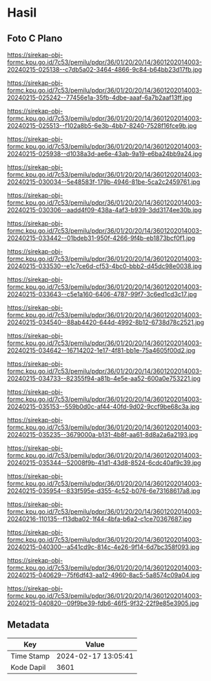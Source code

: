 # Hasil

## Foto C Plano

https://sirekap-obj-formc.kpu.go.id/7c53/pemilu/pdpr/36/01/20/20/14/3601202014003-20240215-025138--c7db5a02-3464-4866-9c84-b64bb23d17fb.jpg

https://sirekap-obj-formc.kpu.go.id/7c53/pemilu/pdpr/36/01/20/20/14/3601202014003-20240215-025242--77456e1a-35fb-4dbe-aaaf-6a7b2aaf13ff.jpg

https://sirekap-obj-formc.kpu.go.id/7c53/pemilu/pdpr/36/01/20/20/14/3601202014003-20240215-025513--f102a8b5-6e3b-4bb7-8240-7528f16fce9b.jpg

https://sirekap-obj-formc.kpu.go.id/7c53/pemilu/pdpr/36/01/20/20/14/3601202014003-20240215-025938--d1038a3d-ae6e-43ab-9a19-e6ba24bb9a24.jpg

https://sirekap-obj-formc.kpu.go.id/7c53/pemilu/pdpr/36/01/20/20/14/3601202014003-20240215-030034--5e48583f-179b-4946-81be-5ca2c2459761.jpg

https://sirekap-obj-formc.kpu.go.id/7c53/pemilu/pdpr/36/01/20/20/14/3601202014003-20240215-030306--aadd4f09-438a-4af3-b939-3dd3174ee30b.jpg

https://sirekap-obj-formc.kpu.go.id/7c53/pemilu/pdpr/36/01/20/20/14/3601202014003-20240215-033442--01bdeb31-950f-4266-9f4b-eb1873bcf0f1.jpg

https://sirekap-obj-formc.kpu.go.id/7c53/pemilu/pdpr/36/01/20/20/14/3601202014003-20240215-033530--e1c7ce6d-cf53-4bc0-bbb2-d45dc98e0038.jpg

https://sirekap-obj-formc.kpu.go.id/7c53/pemilu/pdpr/36/01/20/20/14/3601202014003-20240215-033643--c5e1a160-6406-4787-99f7-3c6ed1cd3c17.jpg

https://sirekap-obj-formc.kpu.go.id/7c53/pemilu/pdpr/36/01/20/20/14/3601202014003-20240215-034540--88ab4420-644d-4992-8b12-6738d78c2521.jpg

https://sirekap-obj-formc.kpu.go.id/7c53/pemilu/pdpr/36/01/20/20/14/3601202014003-20240215-034642--16714202-1e17-4f81-bb1e-75a4605f00d2.jpg

https://sirekap-obj-formc.kpu.go.id/7c53/pemilu/pdpr/36/01/20/20/14/3601202014003-20240215-034733--82355f94-a81b-4e5e-aa52-600a0e753221.jpg

https://sirekap-obj-formc.kpu.go.id/7c53/pemilu/pdpr/36/01/20/20/14/3601202014003-20240215-035153--559b0d0c-af44-40fd-9d02-9ccf9be68c3a.jpg

https://sirekap-obj-formc.kpu.go.id/7c53/pemilu/pdpr/36/01/20/20/14/3601202014003-20240215-035235--3679000a-b131-4b8f-aa61-8d8a2a6a2193.jpg

https://sirekap-obj-formc.kpu.go.id/7c53/pemilu/pdpr/36/01/20/20/14/3601202014003-20240215-035344--52008f9b-41d1-43d8-8524-6cdc40af9c39.jpg

https://sirekap-obj-formc.kpu.go.id/7c53/pemilu/pdpr/36/01/20/20/14/3601202014003-20240215-035954--833f595e-d355-4c52-b076-6e73168617a8.jpg

https://sirekap-obj-formc.kpu.go.id/7c53/pemilu/pdpr/36/01/20/20/14/3601202014003-20240216-110135--f13dba02-1f44-4bfa-b6a2-c1ce70367687.jpg

https://sirekap-obj-formc.kpu.go.id/7c53/pemilu/pdpr/36/01/20/20/14/3601202014003-20240215-040300--a541cd9c-814c-4e26-9f14-6d7bc358f093.jpg

https://sirekap-obj-formc.kpu.go.id/7c53/pemilu/pdpr/36/01/20/20/14/3601202014003-20240215-040629--75f6df43-aa12-4960-8ac5-5a8574c09a04.jpg

https://sirekap-obj-formc.kpu.go.id/7c53/pemilu/pdpr/36/01/20/20/14/3601202014003-20240215-040820--09f9be39-fdb6-46f5-9f32-22f9e85e3905.jpg


## Metadata

| Key        | Value               |
| ---------- | ------------------- |
| Time Stamp | 2024-02-17 13:05:41 |
| Kode Dapil | 3601                |



